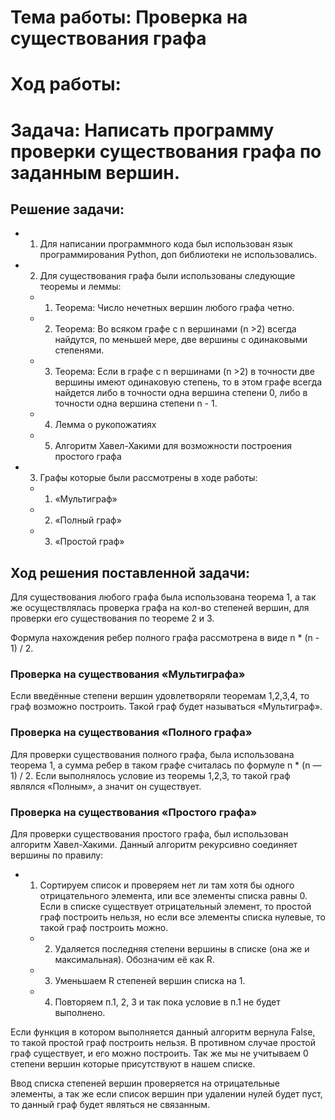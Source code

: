 # Тема работы: Проверка на существования графа

# Ход работы:

# Задача: Написать программу проверки существования графа по заданным вершин.

## Решение задачи:
- 1. Для написании программного кода был использован язык программирования Python, доп библиотеки не использовались.
- 2. Для существования графа были использованы следующие теоремы и леммы:
	- 1. Теорема: Число нечетных вершин любого графа четно.
	- 2. Теорема: Во всяком графе с n вершинами (n >2) всегда найдутся, по 	меньшей мере, две вершины с одинаковыми степенями.
	- 3. Теорема: Если в графе с n вершинами (n >2) в точности две 	вершины имеют одинаковую степень, то в этом графе всегда найдется 	либо в точности одна вершина степени 0, 	либо в точности одна 	вершина степени n - 1.
	- 4. Лемма о рукопожатиях
	- 5. Алгоритм Хавел-Хакими для возможности построения простого 	графа
- 3. Графы которые были рассмотрены в ходе работы:
	- 1. «Мультиграф»
	- 2. «Полный граф»
	- 3. «Простой граф»


## Ход решения поставленной задачи:

Для существования любого графа была использована теорема 1, а так же 
осуществлялась проверка графа на кол-во степеней вершин, для проверки его существования по теореме 2 и 3. 

Формула нахождения ребер полного графа рассмотрена в виде n * (n - 1) / 2.


### Проверка на существования «Мультиграфа»

Если введённые степени вершин удовлетворяли теоремам 1,2,3,4, то граф возможно построить. Такой граф будет называться «Мультиграф».


### Проверка на существования «Полного графа»

Для проверки существования полного графа, была использована теорема 1, а сумма ребер в таком графе считалась по формуле n * (n — 1) / 2. Если выполнялось условие из теоремы 1,2,3, то такой граф являлся «Полным», а значит он существует. 


### Проверка на существования «Простого графа»

Для проверки существования простого графа, был использован алгоритм  Хавел-Хакими. Данный алгоритм рекурсивно соединяет вершины по правилу: 

- 1. Сортируем список и проверяем нет ли там хотя бы одного 	отрицательного элемента, или все элементы списка равны 0. Если в 	списке существует отрицательный элемент, то простой граф 	построить нельзя, но если все элементы списка нулевые, то такой 	граф 	построить можно.
	- 2. Удаляется последняя степени вершины в списке (она же и 	максимальная). Обозначим её как R.
	- 3. Уменьшаем R степеней вершин списка на 1.
	- 4. Повторяем п.1, 2, 3 и так пока условие в п.1 не будет выполнено.

Если  функция в котором выполняется данный алгоритм вернула False, то такой простой граф построить нельзя. В противном случае простой граф существует, и его можно построить. Так же мы не учитываем 0 степени вершин которые присутствуют в нашем списке.

Ввод списка степеней вершин проверяется на отрицательные элементы, а так же если список вершин при удалении нулей будет пуст, то данный граф будет являться не связанным.
